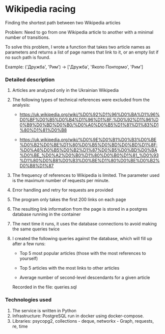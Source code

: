 # Wikipedia racing
Finding the shortest path between two Wikipedia articles

Problem: Need to go from one Wikipedia article to another with a minimal number of transitions.

To solve this problem, I wrote a function that takes two article names as parameters and returns a list of page names that link to it, or an empty list if no such path is found.

Example:
('Дружба', 'Рим') -> ['Дружба', 'Якопо Понтормо', 'Рим']

### Detailed description

1. Articles are analyzed only in the Ukrainian Wikipedia

2. The following types of technical references were excluded from the analysis:

    - https://uk.wikipedia.org/wiki/%D0%92%D1%96%D0%BA%D1%96%D0%BF%D0%B5%D0%B4%D1%96%D1%8F:%D0%92%D1%96%D0%B9%D0%BD%D0%B0/%D0%A0%D0%B5%D1%81%D1%83%D1%80%D1%81%D0%B8
  
    - https://uk.wikipedia.org/wiki/%D0%9E%D0%B1%D0%B3%D0%BE%D0%B2%D0%BE%D1%80%D0%B5%D0%BD%D0%BD%D1%8F:%D0%A8%D0%B5%D0%B2%D1%87%D0%B5%D0%BD%D0%BA%D0%BE_%D0%A2%D0%B0%D1%80%D0%B0%D1%81_%D0%93%D1%80%D0%B8%D0%B3%D0%BE%D1%80%D0%BE%D0%B2%D0%B8%D1%87

3. The frequency of references to Wikipedia is limited. The parameter used is the maximum number of requests per minute.
4. Error handling and retry for requests are provided
5. The program only takes the first 200 links on each page
6. The resulting link information from the page is stored in a postgres database running in the container
7. The next time it runs, it uses the database connections to avoid making the same queries twice
8. I created the following queries against the database, which will fill up after a few runs:

    - Top 5 most popular articles (those with the most references to yourself)
           
    - Top 5 articles with the most links to other articles
           
    - Average number of second-level descendants for a given article
           
    Recorded in the file: queries.sql

### Technologies used

1. The service is written in Python
2. Infrastructure: PostgreSQL run in docker using docker-compose.
3. Libraries: psycopg2, collections - deque, networkx - Graph, requests, re, time
